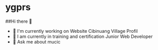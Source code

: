 # ygprs

##Hi there :wave:

- :office: I'm currently working on Website Cibinuang Village Profil
- :page_facing_up: I am currently in training and certification Junior Web Developer
- :musical_note: Ask me about mucic 

